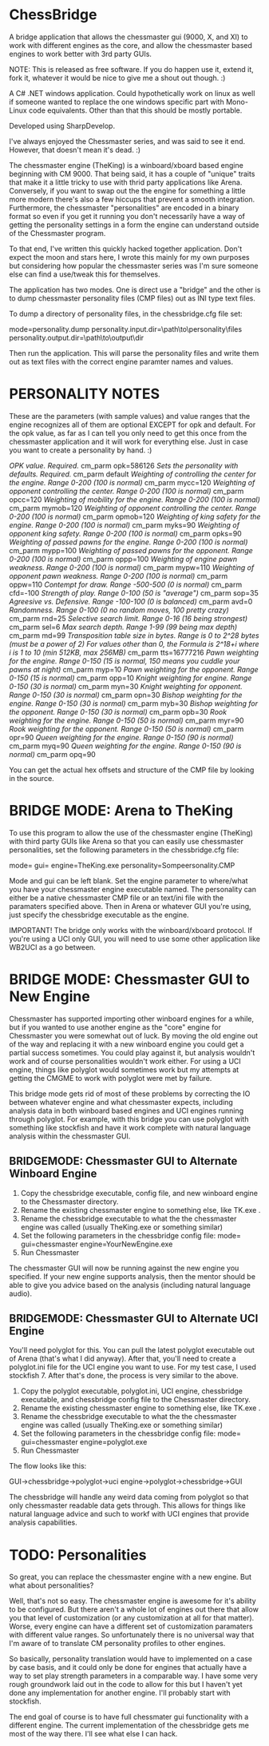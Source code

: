 # ChessBridge
A bridge application that allows the chessmaster gui (9000, X, and XI) to work with different engines as the core, and allow the chessmaster based engines to work better with 3rd party GUIs.

NOTE: This is released as free software. If you do happen use it, extend it, fork it, whatever it would be nice to give me a shout out though. :)

A C# .NET windows application. Could hypothetically work on linux as well if someone wanted to replace the one windows specific part with Mono-Linux code equivalents. Other than that this should be mostly portable.

Developed using SharpDevelop.

I've always enjoyed the Chessmaster series, and was said to see it end. However, that doesn't mean it's dead. :)

The chessmaster engine (TheKing) is a winboard/xboard based engine beginning with CM 9000. That being said, it has a couple of "unique" traits that make it a little tricky to use with thrid party applications like Arena. Conversely, if you want to swap out the the engine for something a little more modern there's also a few hiccups that prevent a smooth integration. Furthermore, the chessmaster "personalities" are encoded in a binary format so even if you get it running you don't necessarily have a way of getting the personality settings in a form the engine can understand outside of the Chessmaster program.

To that end, I've written this quickly hacked together application. Don't expect the moon and stars here, I wrote this mainly for my own purposes but considering how popular the chessmaster series was I'm sure someone else can find a use/tweak this for themselves.

The application has two modes. One is direct use a "bridge" and the other is to dump chessmaster personality files (CMP files) out as INI type text files.

To dump a directory of personality files, in the chessbridge.cfg file set:

mode=personality.dump
personality.input.dir=\path\to\personality\files
personality.output.dir=\path\to\output\dir

Then run the application. This will parse the personality files and write them out as text files with the correct engine paramter names and values.

PERSONALITY NOTES
=================

These are the parameters (with sample values) and value ranges that the engine recognizes all of them are optional EXCEPT for opk and default. For the opk value, as far as I can tell you only need to get this once from the chessmaster application and it will work for everything else. Just in case you want to create a personality by hand. :)

 *OPK value. Required.*
cm_parm opk=586126
 *Sets the personality with defaults. Required.*
cm_parm default
 *Weighting of controlling the center for the engine. Range 0-200 (100 is normal)*
cm_parm mycc=120
 *Weighting of opponent controlling the center. Range 0-200 (100 is normal)*
cm_parm opcc=120
 *Weighting of mobility for the engine. Range 0-200 (100 is normal)*
cm_parm mymob=120
 *Weighting of opponent controlling the center. Range 0-200 (100 is normal)*
cm_parm opmob=120
 *Weighting of king safety for the engine. Range 0-200 (100 is normal)*
cm_parm myks=90
 *Weighting of opponent king safety. Range 0-200 (100 is normal)*
cm_parm opks=90
 *Weighting of passed pawns for the engine. Range 0-200 (100 is normal)*
cm_parm mypp=100
 *Weighting of passed pawns for the opponent. Range 0-200 (100 is normal)*
cm_parm oppp=100
 *Weighting of engine pawn weakness. Range 0-200 (100 is normal)*
cm_parm mypw=110
 *Weighting of opponent pawn weakness. Range 0-200 (100 is normal)*
cm_parm oppw=110
 *Contempt for draw. Range -500-500 (0 is normal)*
cm_parm cfd=-100
 *Strength of play. Range 0-100 (50 is "average")*
cm_parm sop=35
 *Agreesive vs. Defensive. Range -100-100 (0 is balanced)*
cm_parm avd=0
 *Randomness. Range 0-100 (0 no random moves, 100 pretty crazy)*  
cm_parm rnd=25
 *Selective search limit. Range 0-16 (16 being strongest)*
cm_parm sel=6
 *Max search depth. Range 1-99 (99 being max depth)*
cm_parm md=99
 *Transposition table size in bytes. Range is 0 to 2^28 bytes (must be a power of 2)*
 *For values other than 0, the Formula is 2^18+i where i is 1 to 10 (min 512KB, max 256MB)*
cm_parm tts=16777216
 *Pawn weighting for the engine.  Range 0-150 (15 is normal, 150 means you cuddle your pawns at night)*
cm_parm myp=10
 *Pawn weighting for the opponent. Range 0-150 (15 is normal)*
cm_parm opp=10
 *Knight weighting for engine. Range 0-150 (30 is normal)*
cm_parm myn=30
 *Knight weighting for opponent. Range 0-150 (30 is normal)*
cm_parm opn=30
 *Bishop weighting for the engine. Range 0-150 (30 is normal)*
cm_parm myb=30
 *Bishop weighting for the opponent. Range 0-150 (30 is normal)*
cm_parm opb=30
 *Rook weighting for the engine. Range 0-150 (50 is normal)*
cm_parm myr=90
 *Rook weighting for the opponent. Range 0-150 (50 is normal)*
cm_parm opr=90
 *Queen weighting for the engine. Range 0-150 (90 is normal)*
cm_parm myq=90
 *Queen weighting for the engine. Range 0-150 (90 is normal)*
cm_parm opq=90

You can get the actual hex offsets and structure of the CMP file by looking in the source. 

BRIDGE MODE: Arena to TheKing
=============================

To use this program to allow the use of the chessmaster engine (TheKing) with third party GUIs like Arena so that you can easily use chessmaster personalities, set the following parameters in the chessbridge.cfg file:

mode=
gui=
engine=TheKing.exe
personality=Sompeersonality.CMP

Mode and gui can be left blank. Set the engine parameter to where/what you have your chessmaster engine executable named. The personality can either be a native chessmaster CMP file or an text/ini file with the paramaters specified above. Then in Arena or whatever GUI you're using, just specify the chessbridge executable as the engine.

IMPORTANT! The bridge only works with the winboard/xboard protocol. If you're using a UCI only GUI, you will need to use some other application like WB2UCI as a go between.

BRIDGE MODE: Chessmaster GUI to New Engine
==========================================
Chessmaster has supported importing other winboard engines for a while, but if you wanted to use another engine as the "core" engine for Chessmaster you were somewhat out of luck. By moving the old engine out of the way and replacing it with a new winboard engine you could get a partial success sometimes. You could play against it, but analysis wouldn't work and of course personalities wouldn't work either. For using a UCI engine, things like polyglot would sometimes work but my attempts at getting the CMGME to work with polyglot were met by failure.

This bridge mode gets rid of most of these problems by correcting the IO between whatever engine and what chessmaster expects, including analysis data in both winboard based engines and UCI engines running through polyglot. For example, with this bridge you can use polyglot with something like stockfish and have it work complete with natural language analysis within the chessmaster GUI.

BRIDGEMODE: Chessmaster GUI to Alternate Winboard Engine
--------------------------------------------------------
1. Copy the chessbridge executable, config file, and new winboard engine to the Chessmaster directory.
2. Rename the existing chessmaster engine to something else, like TK.exe .
3. Rename the chessbridge executable to what the the chessmaster engine was called (usually TheKing.exe or something similar)
4. Set the following parameters in the chessbridge config file:
    mode=
    gui=chessmaster
    engine=YourNewEngine.exe
5. Run Chessmaster

The chessmaster GUI will now be running against the new engine you specified. If your new engine supports analysis, then the mentor should be able to give you advice based on the analysis (including natural language audio).

BRIDGEMODE: Chessmaster GUI to Alternate UCI Engine
---------------------------------------------------
You'll need polyglot for this. You can pull the latest polyglot executable out of Arena (that's what I did anyway). After that, you'll need to create a polyglot.ini file for the UCI engine you want to use. For my test case, I used stockfish 7. After that's done, the process is very similar to the above.

1. Copy the polyglot executable, polyglot.ini, UCI engine, chessbridge executable, and chessbridge config file to the Chessmaster directory.
2. Rename the existing chessmaster engine to something else, like TK.exe .
3. Rename the chessbridge executable to what the the chessmaster engine was called (usually TheKing.exe or something similar)
4. Set the following parameters in the chessbridge config file:
    mode=
    gui=chessmaster
    engine=polyglot.exe
5. Run Chessmaster

The flow looks like this:

GUI->chessbridge->polyglot->uci engine->polyglot->chessbridge->GUI

The chessbridge will handle any weird data coming from polyglot so that only chessmaster readable data gets through. This allows for things like natural language advice and such to workf with UCI engines that provide analysis capabilities.

TODO: Personalities
===================
So great, you can replace the chessmaster engine with a new engine. But what about personalities?

Well, that's not so easy. The chessmaster engine is awesome for it's ability to be configured. But there aren't a whole lot of engines out there that allow you that level of customization (or any customization at all for that matter). Worse, every engine can have a different set of customization paramaters with different value ranges. So unfortunately there is no universal way that I'm aware of to translate CM personality profiles to other engines.

So basically, personality translation would have to implemented on a case by case basis, and it could only be done for engines that actually have a way to set play strength parameters in a comparable way. I have some very rough groundwork laid out in the code to allow for this but I haven't yet done any implementation for another engine. I'll probably start with stockfish.

The end goal of course is to have full chessmater gui functionality with a different engine. The current implementation of the chessbridge gets me most of the way there. I'll see what else I can hack.

